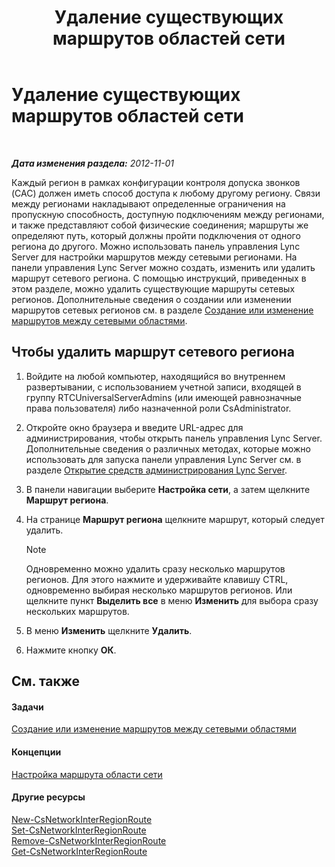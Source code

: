 ﻿---
title: Удаление существующих маршрутов областей сети
TOCTitle: Удаление существующих маршрутов областей сети
ms:assetid: 6256ff80-5f1e-48b4-928b-24aeb3c1a0e7
ms:mtpsurl: https://technet.microsoft.com/ru-ru/library/JJ688074(v=OCS.15)
ms:contentKeyID: 49888019
ms.date: 05/19/2016
mtps_version: v=OCS.15
ms.translationtype: HT
---

# Удаление существующих маршрутов областей сети

 

_**Дата изменения раздела:** 2012-11-01_

Каждый регион в рамках конфигурации контроля допуска звонков (CAC) должен иметь способ доступа к любому другому региону. Связи между регионами накладывают определенные ограничения на пропускную способность, доступную подключениям между регионами, и также представляют собой физические соединения; маршруты же определяют путь, который должны пройти подключения от одного региона до другого. Можно использовать панель управления Lync Server для настройки маршрутов между сетевыми регионами. На панели управления Lync Server можно создать, изменить или удалить маршрут сетевого региона. С помощью инструкций, приведенных в этом разделе, можно удалить существующие маршруты сетевых регионов. Дополнительные сведения о создании или изменении маршрутов сетевых регионов см. в разделе [Создание или изменение маршрутов между сетевыми областями](lync-server-2013-creating-or-modifying-network-region-routes.md).

## Чтобы удалить маршрут сетевого региона

1.  Войдите на любой компьютер, находящийся во внутреннем развертывании, с использованием учетной записи, входящей в группу RTCUniversalServerAdmins (или имеющей равнозначные права пользователя) либо назначенной роли CsAdministrator.

2.  Откройте окно браузера и введите URL-адрес для администрирования, чтобы открыть панель управления Lync Server. Дополнительные сведения о различных методах, которые можно использовать для запуска панели управления Lync Server см. в разделе [Открытие средств администрирования Lync Server](lync-server-2013-open-lync-server-administrative-tools.md).

3.  В панели навигации выберите **Настройка сети**, а затем щелкните **Маршрут региона**.

4.  На странице **Маршрут региона** щелкните маршрут, который следует удалить.
    
    > [!note]  
    > Одновременно можно удалить сразу несколько маршрутов регионов. Для этого нажмите и удерживайте клавишу CTRL, одновременно выбирая несколько маршрутов регионов. Или щелкните пункт <strong>Выделить все</strong> в меню <strong>Изменить</strong> для выбора сразу нескольких маршрутов.

5.  В меню **Изменить** щелкните **Удалить**.

6.  Нажмите кнопку **ОК**.

## См. также

#### Задачи

[Создание или изменение маршрутов между сетевыми областями](lync-server-2013-creating-or-modifying-network-region-routes.md)  

#### Концепции

[Настройка маршрута области сети](https://technet.microsoft.com/ru-ru/library/gg133706\(v=ocs.15\))  

#### Другие ресурсы

[New-CsNetworkInterRegionRoute](https://docs.microsoft.com/en-us/powershell/module/skype/New-CsNetworkInterRegionRoute)  
[Set-CsNetworkInterRegionRoute](https://docs.microsoft.com/en-us/powershell/module/skype/Set-CsNetworkInterRegionRoute)  
[Remove-CsNetworkInterRegionRoute](https://docs.microsoft.com/en-us/powershell/module/skype/Remove-CsNetworkInterRegionRoute)  
[Get-CsNetworkInterRegionRoute](https://docs.microsoft.com/en-us/powershell/module/skype/Get-CsNetworkInterRegionRoute)

